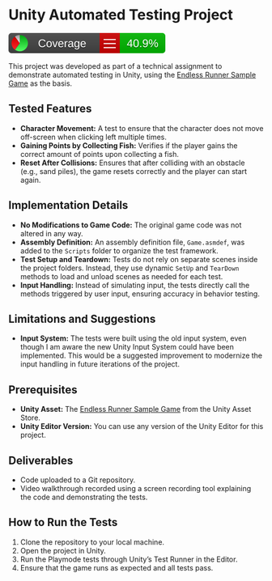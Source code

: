 # Unity Automated Testing Project
![Test Coverage](./CodeCoverage/Report/badge_linecoverage.svg)

This project was developed as part of a technical assignment to demonstrate automated testing in Unity, using the [Endless Runner Sample Game](https://assetstore.unity.com/packages/templates/tutorials/endless-runner-sample-game-87901) as the basis.

## Tested Features

- **Character Movement:** A test to ensure that the character does not move off-screen when clicking left multiple times.
- **Gaining Points by Collecting Fish:** Verifies if the player gains the correct amount of points upon collecting a fish.
- **Reset After Collisions:** Ensures that after colliding with an obstacle (e.g., sand piles), the game resets correctly and the player can start again.

## Implementation Details

- **No Modifications to Game Code:** The original game code was not altered in any way.
- **Assembly Definition:** An assembly definition file, `Game.asmdef`, was added to the `Scripts` folder to organize the test framework.
- **Test Setup and Teardown:** Tests do not rely on separate scenes inside the project folders. Instead, they use dynamic `SetUp` and `TearDown` methods to load and unload scenes as needed for each test.
- **Input Handling:** Instead of simulating input, the tests directly call the methods triggered by user input, ensuring accuracy in behavior testing.

## Limitations and Suggestions

- **Input System:** The tests were built using the old input system, even though I am aware the new Unity Input System could have been implemented. This would be a suggested improvement to modernize the input handling in future iterations of the project.

## Prerequisites

- **Unity Asset:** The [Endless Runner Sample Game](https://assetstore.unity.com/packages/templates/tutorials/endless-runner-sample-game-87901) from the Unity Asset Store.
- **Unity Editor Version:** You can use any version of the Unity Editor for this project.

## Deliverables

- Code uploaded to a Git repository.
- Video walkthrough recorded using a screen recording tool explaining the code and demonstrating the tests.

## How to Run the Tests

1. Clone the repository to your local machine.
2. Open the project in Unity.
3. Run the Playmode tests through Unity’s Test Runner in the Editor. 
4. Ensure that the game runs as expected and all tests pass.
